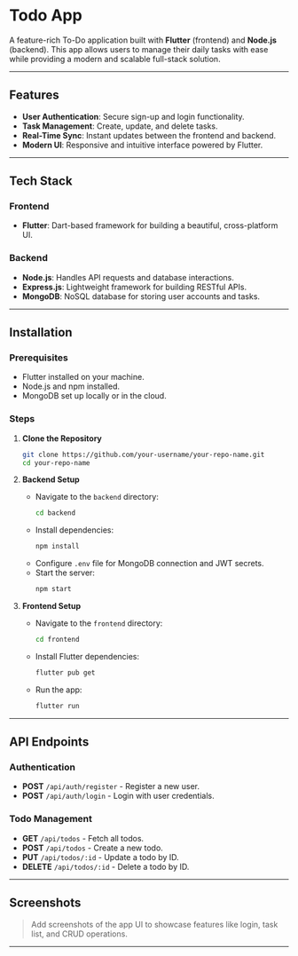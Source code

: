 # Todo App  

A feature-rich To-Do application built with **Flutter** (frontend) and **Node.js** (backend). This app allows users to manage their daily tasks with ease while providing a modern and scalable full-stack solution.  

---

## Features  
- **User Authentication**: Secure sign-up and login functionality.  
- **Task Management**: Create, update, and delete tasks.  
- **Real-Time Sync**: Instant updates between the frontend and backend.  
- **Modern UI**: Responsive and intuitive interface powered by Flutter.  

---

## Tech Stack  
### Frontend  
- **Flutter**: Dart-based framework for building a beautiful, cross-platform UI.  

### Backend  
- **Node.js**: Handles API requests and database interactions.  
- **Express.js**: Lightweight framework for building RESTful APIs.  
- **MongoDB**: NoSQL database for storing user accounts and tasks.  

---

## Installation  

### Prerequisites  
- Flutter installed on your machine.  
- Node.js and npm installed.  
- MongoDB set up locally or in the cloud.  

### Steps  
1. **Clone the Repository**  
   ```bash
   git clone https://github.com/your-username/your-repo-name.git
   cd your-repo-name
   ```  

2. **Backend Setup**  
   - Navigate to the `backend` directory:  
     ```bash
     cd backend
     ```  
   - Install dependencies:  
     ```bash
     npm install
     ```  
   - Configure `.env` file for MongoDB connection and JWT secrets.  
   - Start the server:  
     ```bash
     npm start
     ```  

3. **Frontend Setup**  
   - Navigate to the `frontend` directory:  
     ```bash
     cd frontend
     ```  
   - Install Flutter dependencies:  
     ```bash
     flutter pub get
     ```  
   - Run the app:  
     ```bash
     flutter run
     ```  

---

## API Endpoints  

### Authentication  
- **POST** `/api/auth/register` - Register a new user.  
- **POST** `/api/auth/login` - Login with user credentials.  

### Todo Management  
- **GET** `/api/todos` - Fetch all todos.  
- **POST** `/api/todos` - Create a new todo.  
- **PUT** `/api/todos/:id` - Update a todo by ID.  
- **DELETE** `/api/todos/:id` - Delete a todo by ID.  

---

## Screenshots  
> Add screenshots of the app UI to showcase features like login, task list, and CRUD operations.  

---
